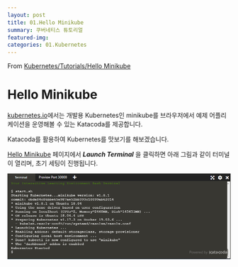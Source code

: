 ```yaml
---
layout: post
title: 01.Hello Minikube
summary: 쿠버네티스 튜토리얼
featured-img: 
categories: 01.Kubernetes
---
```


From [Kubernetes/Tutorials/Hello Minikube](https://kubernetes.io/docs/tutorials/hello-minikube/)



# Hello Minikube

[kubernetes.io](https://kubernetes.io/)에서는 개발용 Kubernetes인 minikube를 브라우저에서 예제 어플리케이션을 운영해볼 수 있는 Katacoda를 제공합니다.

Katacoda를 활용하여 Kubernetes를 맛보기를 해보겠습니다.



[Hello Minikube](https://kubernetes.io/docs/tutorials/hello-minikube/) 페이지에서 ***Launch Terminal*** 을 클릭하면 아래 그림과 같이 터미널이 열리며, 초기 세팅이 진행됩니다.

![image](assets/img/posts/2021-05-14-01.PNG)







